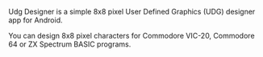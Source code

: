 Udg Designer is a simple 8x8 pixel User Defined Graphics (UDG) designer app for Android.

You can design 8x8 pixel characters for Commodore VIC-20, Commodore 64 or ZX Spectrum BASIC programs.
